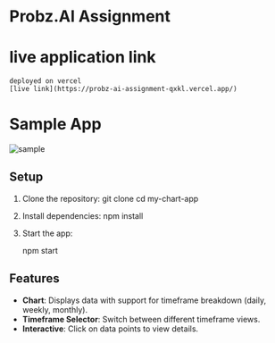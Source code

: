 # Probz.AI Assignment 

# live application link
    deployed on vercel 
    [live link](https://probz-ai-assignment-qxkl.vercel.app/)

# Sample App
![sample](https://github.com/AniketShinde09/Probz.AI-Assignment/assets/98761894/6d2e633a-64be-4be7-bc31-7425117dae5d)

## Setup

1. Clone the repository:
    git clone <repository-url>
    cd my-chart-app

2. Install dependencies:
    npm install

3. Start the app:
    
    npm start

## Features
- **Chart**: Displays data with support for timeframe breakdown (daily, weekly, monthly).
- **Timeframe Selector**: Switch between different timeframe views.
- **Interactive**: Click on data points to view details.


